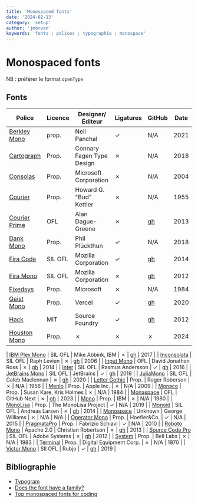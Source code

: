 ```yaml
---
title: 'Monospaced fonts'
date: '2024-02-13'
category: 'setup'
author: 'jmorvan'
keywords: 'fonts ; polices ; typographie ; monospace'
---
```


# Monospaced fonts

NB : préférer le format `openType`

## Fonts

| Police               | Licence   | Designer/Éditeur            | Ligatures | GitHub                                | Date  |
|----------------------|-----------|-----------------------------|-----------|--------------------------------------------|------------------|
| [Berkley Mono](https://berkeleygraphics.com/typefaces/berkeley-mono/)        | prop.   | Neil Panchal                | ✓         | N/A | 2021             |
| [Cartograph](https://connary.com/cartograph.html)                | Prop.     | Connary Fagen Type Design   | ✗         | N/A                                        | 2018             |
| [Consolas](https://en.wikipedia.org/wiki/Consolas)                    | Prop.     | Microsoft Corporation      | ✗         | N/A                                        | 2004             |
| [Courier](https://en.wikipedia.org/wiki/Courier_(typeface))           | Prop.     | Howard G. "Bud" Kettler    | ✗         | N/A                                        | 1955             |
| [Courier Prime](https://quoteunquoteapps.com/courierprime)            | OFL       | Alan Dague-Greene           | ✗         | [gh](https://github.com/ADague/courier-prime-fonts) | 2013             |
| [Dank Mono](https://dank.sh)                                          | Prop.     | Phil Plückthun              | ✓         | N/A                                        | 2018             |
| [Fira Code](https://github.com/tonsky/FiraCode)                       | SIL OFL   | Mozilla Corporation        | ✓         | [gh](https://github.com/tonsky/FiraCode) | 2014             |
| [Fira Mono](https://mozilla.github.io/Fira/)                          | SIL OFL   | Mozilla Corporation        | ✗         | [gh](https://github.com/mozilla/Fira)     | 2012             |
| [Fixedsys](https://en.wikipedia.org/wiki/Fixedsys)                    | Prop.     | Microsoft                  | ✗         | N/A                                        | 1984             |
| [Geist Mono](https://vercel.com/font)                    | Prop.     | Vercel                      | ✓         | [gh](https://github.com/vercel/geist-font) | 2020             |
| [Hack](https://sourcefoundry.org/hack/)                               | MIT       | Source Foundry             | ✓         | [gh](https://github.com/source-foundry/Hack) | 2012             |
| [Houston Mono](https://berkeleygraphics.com/typefaces/houston-mono/)                               | Prop.       |  ✗    |  ✗         | ✗ | 2024            |

| [IBM Plex Mono](https://www.ibm.com/plex/specs/)                           | SIL OFL   | Mike Abbink, IBM            | ✗         | [gh](https://github.com/IBM/plex)          | 2017             |
| [Inconsolata](https://fonts.google.com/specimen/Inconsolata)          | SIL OFL   | Raph Levien                | ✗         | [gh](https://github.com/googlefonts/Inconsolata) | 2006             |
| [Input Mono](https://input.djr.com/)                             | OFL       | David Jonathan Ross        | ✗         | [gh](https://github.com/inputsh/Input)    | 2014             |
| [Inter](https://rsms.me/inter/)                                        | SIL OFL   | Rasmus Andersson           | ✓         | [gh](https://github.com/rsms/inter)       | 2016             |
| [JetBrains Mono](https://jetbrains.com/mono)                           | SIL OFL   | JetBrains                 | ✓         | [gh](https://github.com/JetBrains/JetBrainsMono) | 2019             |
| [JuliaMono](https://juliamono.netlify.app/) | SIL OFL   | Caleb Maclennan            | ✗         | [gh](https://github.com/cormullion/juliamono) | 2020             |
| [Letter Gothic](https://en.wikipedia.org/wiki/Letter_Gothic)          | Prop.     | Roger Roberson             | ✗         | N/A                                        | 1956             |
| [Menlo](https://en.wikipedia.org/wiki/Menlo_(typeface))               | Prop.     | Apple Inc.                 | ✗         | N/A                                        | 2009             |
| [Monaco](https://en.wikipedia.org/wiki/Monaco_(typeface))             | Prop.     | Susan Kare, Kris Holmes    | ✗         | N/A                                        | 1984             |
| [Monaspace](https://monaspace.githubnext.com/)                        | OFL       | GitHub Next                | ✗         | [gh](https://github.com/githubnext/monaspace) | 2023             |
| [Mono](https://en.wikipedia.org/wiki/Monospaced_font)                 | Prop.     | IBM                        | ✗         | N/A                                        | 1980             |
| [MonoLisa](https://monolisa.dev)                                       | Prop.     | The MonoLisa Project       | ✓         | N/A                                        | 2019             |
| [Monoid](https://larsenwork.com/monoid/)                              | SIL OFL   | Andreas Larsen             | ✗         | [gh](https://github.com/larsenwork/monoid) | 2014             |
| [Monospace](https://en.wikipedia.org/wiki/Monospaced_font)            | Unknown   | George Williams            | ✗         | N/A                                        | N/A              |
| [Operator Mono](https://www.typography.com/fonts/operator/styles)      | Prop.     | Hoefler&Co.                | ✓         | N/A                                        | 2015             |
| [PragmataPro](https://www.fsd.it/shop/fonts/pragmatapro/)             | Prop.     | Fabrizio Schiavi           | ✓         | N/A                                        | 2010             |
| [Roboto Mono](https://fonts.google.com/specimen/Roboto+Mono)           | Apache 2.0 | Christian Robertson      | ✗         | [gh](https://github.com/googlefonts/roboto-mono) | 2013             |
| [Source Code Pro](https://fonts.adobe.com/fonts/source-code-pro)       | SIL OFL   | Adobe Systems              | ✗         | [gh](https://github.com/adobe-fonts/source-code-pro) | 2012             |
| [System](https://en.wikipedia.org/wiki/System_(typeface))             | Prop.     | Bell Labs                  | ✗         | N/A                                        | 1983             |
| [Terminal](https://en.wikipedia.org/wiki/Terminal_(typeface))         | Prop.     | Digital Equipment Corp.    | ✗         | N/A                                        | 1970             |
| [Victor Mono](https://rubjo.github.io/victor-mono/)         | SIl OFL     | Rubjo    | ✓         | [gh](https://github.com/rubjo/victor-mono) | 2019             |



## Bibliographie
- [Typogram](https://typogram.co/font-discovery/)
- [Does the font have a family?](https://realpython.com/coding-font/#does-the-font-have-a-family)
- [Top monospaced fonts for coding](https://medium.com/@vilcins/top-monospaced-fonts-for-coding-a7d941a143fe)
